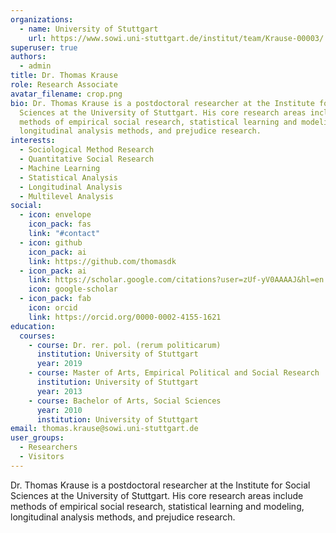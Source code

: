 ```yaml
---
organizations:
  - name: University of Stuttgart
    url: https://www.sowi.uni-stuttgart.de/institut/team/Krause-00003/
superuser: true
authors:
  - admin
title: Dr. Thomas Krause
role: Research Associate
avatar_filename: crop.png
bio: Dr. Thomas Krause is a postdoctoral researcher at the Institute for Social
  Sciences at the University of Stuttgart. His core research areas include
  methods of empirical social research, statistical learning and modeling,
  longitudinal analysis methods, and prejudice research.
interests:
  - Sociological Method Research
  - Quantitative Social Research
  - Machine Learning
  - Statistical Analysis
  - Longitudinal Analysis
  - Multilevel Analysis
social:
  - icon: envelope
    icon_pack: fas
    link: "#contact"
  - icon: github
    icon_pack: ai
    link: https://github.com/thomasdk
  - icon_pack: ai
    link: https://scholar.google.com/citations?user=zUf-yV0AAAAJ&hl=en
    icon: google-scholar
  - icon_pack: fab
    icon: orcid
    link: https://orcid.org/0000-0002-4155-1621
education:
  courses:
    - course: Dr. rer. pol. (rerum politicarum)
      institution: University of Stuttgart
      year: 2019
    - course: Master of Arts, Empirical Political and Social Research
      institution: University of Stuttgart
      year: 2013
    - course: Bachelor of Arts, Social Sciences
      year: 2010
      institution: University of Stuttgart
email: thomas.krause@sowi.uni-stuttgart.de
user_groups:
  - Researchers
  - Visitors
---
```

Dr. Thomas Krause is a postdoctoral researcher at the Institute for Social Sciences at the University of Stuttgart. His core research areas include methods of empirical social research, statistical learning and modeling, longitudinal analysis methods, and prejudice research.